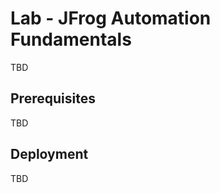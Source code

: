 Lab - JFrog Automation Fundamentals
=============================

TBD

Prerequisites
-------------

TBD

Deployment
----------

TBD